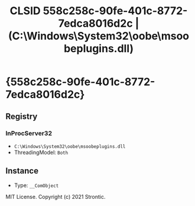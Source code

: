 ﻿---
title: "CLSID 558c258c-90fe-401c-8772-7edca8016d2c | (C:\\Windows\\System32\\oobe\\msoobeplugins.dll)"
excerpt: What is COM-Object CLSID 558c258c-90fe-401c-8772-7edca8016d2c?
---

# {558c258c-90fe-401c-8772-7edca8016d2c}


## Registry


### InProcServer32

* `C:\Windows\System32\oobe\msoobeplugins.dll`
* ThreadingModel: `Both`

## Instance

* Type: `__ComObject`

MIT License. Copyright (c) 2021 Strontic.


